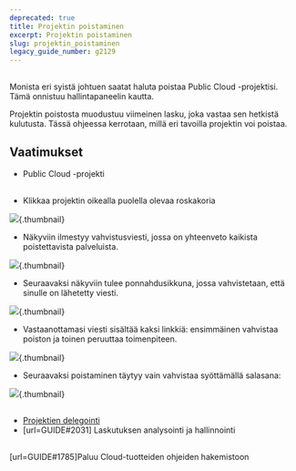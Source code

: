```yaml
---
deprecated: true
title: Projektin poistaminen
excerpt: Projektin poistaminen
slug: projektin_poistaminen
legacy_guide_number: g2129
---
```



## 
Monista eri syistä johtuen saatat haluta poistaa Public Cloud -projektisi.
Tämä onnistuu hallintapaneelin kautta.

Projektin poistosta muodustuu viimeinen lasku, joka vastaa sen hetkistä kulutusta.
Tässä ohjeessa kerrotaan, millä eri tavoilla projektin voi poistaa.


## Vaatimukset

- Public Cloud -projekti




## 

- Klikkaa projektin oikealla puolella olevaa roskakoria



![](images/img_3960.jpg){.thumbnail}

- Näkyviin ilmestyy vahvistusviesti, jossa on yhteenveto kaikista poistettavista palveluista.



![](images/img_3961.jpg){.thumbnail}

- Seuraavaksi näkyviin tulee ponnahdusikkuna, jossa vahvistetaan, että sinulle on lähetetty viesti.



![](images/img_3962.jpg){.thumbnail}

- Vastaanottamasi viesti sisältää kaksi linkkiä: ensimmäinen vahvistaa poiston ja toinen peruuttaa toimenpiteen.



![](images/img_3963.jpg){.thumbnail}

- Seuraavaksi poistaminen täytyy vain vahvistaa syöttämällä salasana:



![](images/img_3964.jpg){.thumbnail}


## 

- [Projektien delegointi]({legacy}1914)
- [url=GUIDE#2031] Laskutuksen analysointi ja hallinnointi




## 
[url=GUIDE#1785]Paluu Cloud-tuotteiden ohjeiden hakemistoon


